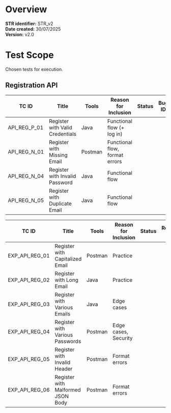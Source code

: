 # Overview

**STR identifier:**	STR_v2<br>
**Date created:** 30/07/2025<br>
**Version:** v2.0<br>

# Test Scope
Chosen tests for execution.

## Registration API

| TC ID        | Title                           | Tools   | Reason for Inclusion           | Status | Bug ID |
|--------------|---------------------------------|---------|--------------------------------|--------|--------|
| API_REG_P_01 | Register with Valid Credentials | Java    | Functional flow (+ log in)     |        |        |
| API_REG_N_01 | Register with Missing Email     | Postman | Functional flow, format errors |        |        |
| API_REG_N_04 | Register with Invalid Password  | Java    | Functional flow                |        |        |
| API_REG_N_05 | Register with Duplicate Email   | Java    | Functional flow                |        |        |

| TC ID          | Title                             | Tools   | Reason for Inclusion | Status | Result ID |
|----------------|-----------------------------------|---------|----------------------|--------|-----------|
| EXP_API_REG_01 | Register with Capitalized Email   | Postman | Practice             |        |           |
| EXP_API_REG_02 | Register with Long Email          | Java    | Practice             |        |           |
| EXP_API_REG_03 | Register with Various Emails      | Java    | Edge cases           |        |           |
| EXP_API_REG_04 | Register with Various Passwords   | Postman | Edge cases, Security |        |           |
| EXP_API_REG_05 | Register with Invalid Header      | Postman | Format errors        |        |           |
| EXP_API_REG_06 | Register with Malformed JSON Body | Postman | Format errors        |        |           |

